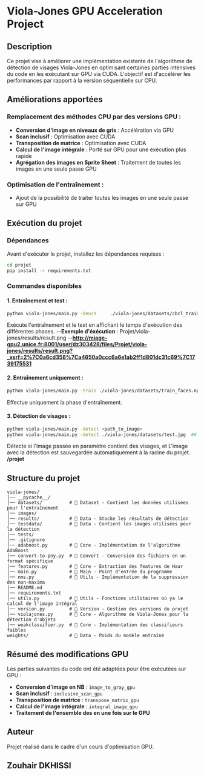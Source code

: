 # Viola-Jones GPU Acceleration Project

## Description
Ce projet vise à améliorer une implémentation existante de l'algorithme de détection de visages Viola-Jones en optimisant certaines parties intensives du code en les exécutant sur GPU via CUDA. L'objectif est d'accélérer les performances par rapport à la version séquentielle sur CPU.

## Améliorations apportées
### Remplacement des méthodes CPU par des versions GPU :
- **Conversion d'image en niveaux de gris** : Accélération via GPU
- **Scan inclusif** : Optimisation avec CUDA
- **Transposition de matrice** : Optimisation avec CUDA
- **Calcul de l'image intégrale** : Porté sur GPU pour une exécution plus rapide
- **Agrégation des images en Sprite Sheet** : Traitement de toutes les images en une seule passe GPU

### Optimisation de l'entraînement :
- Ajout de la possibilité de traiter toutes les images en une seule passe sur GPU

## Exécution du projet
### Dépendances
Avant d'exécuter le projet, installez les dépendances requises :
```bash
cd projet
pip install -r requirements.txt
```

### Commandes disponibles
#### 1. Entraînement et test :
```bash
python viola-jones/main.py -bench     ./viola-jones/datasets/cbcl_train_faces_19x19g.npy     ./viola-jones/datasets/cbcl_train_nofaces_19x19g.npy     ./viola-jones/datasets/cbcl_test_faces_19x19g.npy     ./viola-jones/datasets/cbcl_test_nofaces_19x19g.npy
```
Exécute l'entraînement et le test en affichant le temps d'exécution des différentes phases.
    --**Exemple d'éxécution** : Projet/viola-jones/results/result.png
    --**http://miage-gpu2.unice.fr:8001/user/dz303428/files/Projet/viola-jones/results/result.png?_xsrf=2%7C0a6cd358%7Ca4650a0ccc6a6e1ab2ff1d801dc31c69%7C1739175531**

#### 2. Entraînement uniquement :
```bash
python viola-jones/main.py -train ./viola-jones/datasets/train_faces.npy ./viola-jones/datasets/train_nofaces.npy
```
Effectue uniquement la phase d'entraînement.

#### 3. Détection de visages :
```bash
python viola-jones/main.py -detect <path_to_image>
python viola-jones/main.py -detect ./viola-jones/datasets/test.jpg  ## Exemple d'image existante
```
Détecte si l'image passée en paramètre contient des visages, et L'image avec la détection est sauvegardée automatiquement à la racine du projet. **/projet**

## Structure du projet
```
viola-jones/
│── __pycache__/
│── datasets/          # 📂 Dataset - Contient les données utilisées pour l'entraînement
│── images/            
│── results/           # 📂 Data - Stocke les résultats de détection
│── testdata/          # 📂 Data - Contient les images utilisées pour la détection
│── tests/             
│── .gitignore
│── adaboost.py        # 📜 Core - Implémentation de l'algorithme AdaBoost
│── convert-to-pny.py  # 📜 Convert - Conversion des fichiers en un format spécifique
│── features.py        # 📜 Core - Extraction des features de Haar
│── main.py            # 🚀 Main - Point d'entrée du programme
│── nms.py             # 📜 Utils - Implémentation de la suppression des non-maxima
│── README.md
│── requirements.txt
│── utils.py           # 📜 Utils - Fonctions utilitaires où ya le calcul de l'image intégral
│── version.py         # 📜 Version - Gestion des versions du projet
│── violajones.py      # 📜 Core - Algorithme de Viola-Jones pour la détection d'objets
│── weakclassifier.py  # 📜 Core - Implémentation des classifieurs faibles
weights/               # 📂 Data - Poids du modèle entraîné

```

## Résumé des modifications GPU
Les parties suivantes du code ont été adaptées pour être exécutées sur GPU :
- **Conversion d'image en NB** : `image_to_gray_gpu`
- **Scan inclusif** : `inclusive_scan_gpu`
- **Transposition de matrice** : `transpose_matrix_gpu`
- **Calcul de l'image intégrale** : `integral_image_gpu`
- **Traitement de l'ensemble des en une fois sur le GPU**

## Auteur
Projet réalisé dans le cadre d'un cours d'optimisation GPU.

## Zouhair DKHISSI


